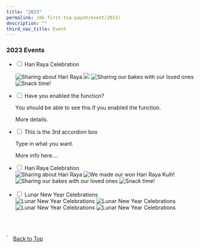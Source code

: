 ```yaml
---
title: "2023"
permalink: /mk-first-toa-payoh/event/2023/
description: ""
third_nav_title: Event
---
```

### 2023 Events

<ul class="jekyllcodex_accordion">
  <li>
    <input type="checkbox" id="accordion1">
    <label for="accordion1">Hari Raya Celebration</label>
    <div>
			<p><img src="images/MK@First%20Toa%20Payoh/Events/2023/Hari%20Raya/slide1.JPG" alt="Sharing about Hari Raya">
<img src="images/MK@First%20Toa%20Payoh/Events/2023/Hari%20Raya/slide2.JPG">
<img src="images/MK@First%20Toa%20Payoh/Events/2023/Hari%20Raya/slide3.JPG" alt="Sharing our bakes with our loved ones">
<img src="images/MK@First%20Toa%20Payoh/Events/2023/Hari%20Raya/slide4.JPG" alt="Snack time!"></p>
    </div>
	</li>  
  <li>
    <input type="checkbox" id="accordion2">
    <label for="accordion2">Have you enabled the function? </label>
    <div>
		<p>	You should be able to see this if you enabled the function.</p>

<p>More details.</p>

</div>
  </li>
  <li>
    <input type="checkbox" id="accordion3">
    <label for="accordion3">This is the 3rd accordion box</label>
    <div>
      <p>
        Type in what you want.</p>

<p>More info here....</p>
    </div>
  </li>
</ul>

<ul class="jekyllcodex\_accordion">  
  
<li><input id="accordion1" type="checkbox">  
<label for="accordion1">Hari Raya Celebration</label><div>  
<img src="images/MK@First%20Toa%20Payoh/Events/2023/Hari%20Raya/slide1.JPG" alt="Sharing about Hari Raya">
<img src="images/MK@First%20Toa%20Payoh/Events/2023/Hari%20Raya/slide2.JPG" alt="We made our won Hari Raya Kuih!">
<img src="images/MK@First%20Toa%20Payoh/Events/2023/Hari%20Raya/slide3.JPG" alt="Sharing our bakes with our loved ones">
<img src="images/MK@First%20Toa%20Payoh/Events/2023/Hari%20Raya/slide4.JPG" alt="Snack time!">
</div></li>  
 <br>
<li><input id="accordion2" type="checkbox">  
<label for="accordion2">Lunar New Year Celebrations</label><div>  
<img src="images/MK%40First%20Toa%20Payoh/Events/2023/CNY/website%20sharing_%202023%20cny%20_page_1.jpg" alt="Lunar New Year Celebrations">
	<img src="images/MK%40First%20Toa%20Payoh/Events/2023/CNY/website%20sharing_%202023%20cny%20_page_2.jpg" alt="Lunar New Year Celebrations">
	<img src="images/MK%40First%20Toa%20Payoh/Events/2023/CNY/website%20sharing_%202023%20cny%20_page_3.jpg" alt="Lunar New Year Celebrations">
	<img src="images/MK%40First%20Toa%20Payoh/Events/2023/CNY/website%20sharing_%202023%20cny%20_page_4.jpg" alt="Lunar New Year Celebrations">
</div></li>  
  
</ul>


<br>
<br>
<br>

<a href="/mk-at-first-toa-payoh/events/2023#lo_main">
	 <img align="left" style="width:3%" src="/images/arrow-up.png"> Back to Top
</a>